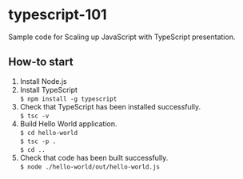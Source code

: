 # typescript-101
Sample code for Scaling up JavaScript with TypeScript presentation.

## How-to start

1. Install Node.js
2. Install TypeScript<br>
```$ npm install -g typescript```
3. Check that TypeScript has been installed successfully.<br>
```$ tsc -v```
4. Build Hello World application.<br>
```$ cd hello-world```<br>
```$ tsc -p .```<br>
```$ cd ..```
5. Check that code has been built successfully.<br>
```$ node ./hello-world/out/hello-world.js```
